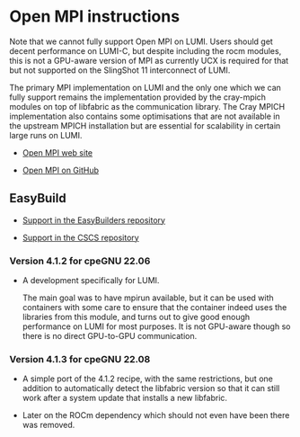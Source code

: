 # Open MPI instructions

Note that we cannot fully support Open MPI on LUMI. Users should get
decent performance on LUMI-C, but despite including the rocm modules,
this is not a GPU-aware version of MPI as currently UCX is required
for that but not supported on the SlingShot 11 interconnect of
LUMI.

The primary MPI implementation on LUMI and the only one which we can
fully support remains the implementation provided by the cray-mpich
modules on top of libfabric as the communication library. The Cray
MPICH implementation also contains some optimisations that are not
available in the upstream MPICH installation but are essential for
scalability in certain large runs on LUMI.

  * [Open MPI web site](https://www.open-mpi.org/)

  * [Open MPI on GitHub](https://github.com/open-mpi/ompi)
  
## EasyBuild

  * [Support in the EasyBuilders repository](https://github.com/easybuilders/easybuild-easyconfigs/tree/develop/easybuild/easyconfigs/o/OpenMPI)
  
  * [Support in the CSCS repository](https://github.com/eth-cscs/production/tree/master/easybuild/easyconfigs/o/OpenMPI)
  

### Version 4.1.2 for cpeGNU 22.06

  * A development specifically for LUMI.
  
    The main goal was to have mpirun available, but it can be used
    with containers with some care to ensure that the container indeed
    uses the libraries from this module, and turns out to give good
    enough performance on LUMI for most purposes. It is not GPU-aware 
    though so there is no direct GPU-to-GPU communication.
    

### Version 4.1.3 for cpeGNU 22.08

  * A simple port of the 4.1.2 recipe, with the same restrictions, but one
    addition to automatically detect the libfabric version so that it can
    still work after a system update that installs a new libfabric.

  * Later on the ROCm dependency which should not even have been there 
    was removed.
